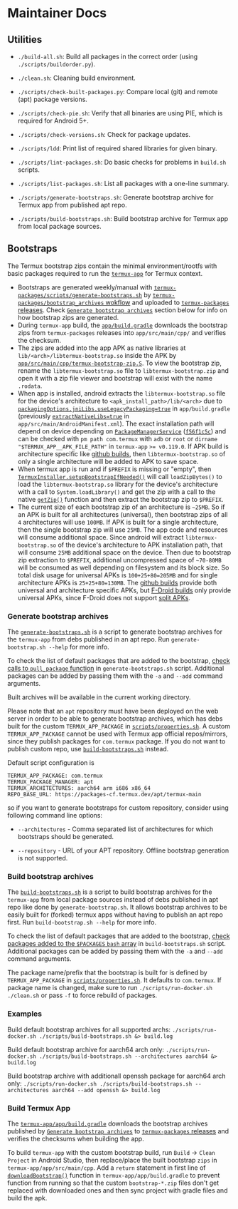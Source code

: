 # Maintainer Docs

## Utilities

- `./build-all.sh`:
  Build all packages in the correct order (using `./scripts/buildorder.py`).

- `./clean.sh`:
  Cleaning build environment.

- `./scripts/check-built-packages.py`:
  Compare local (git) and remote (apt) package versions.

- `./scripts/check-pie.sh`:
  Verify that all binaries are using PIE, which is required for Android 5+.

- `./scripts/check-versions.sh`:
  Check for package updates.

- `./scripts/ldd`:
  Print list of required shared libraries for given binary.

- `./scripts/lint-packages.sh`:
  Do basic checks for problems in `build.sh` scripts.

- `./scripts/list-packages.sh`:
  List all packages with a one-line summary.

- `./scripts/generate-bootstraps.sh`:
  Generate bootstrap archive for Termux app from published apt repo.

- `./scripts/build-bootstraps.sh`:
  Build bootstrap archive for Termux app from local package sources.

## Bootstraps

The Termux bootstrap zips contain the minimal environment/rootfs with basic packages required to run the [`termux-app`](https://github.com/termux/termux-app) for Termux context.

- Bootstraps are generated weekly/manual with [`termux-packages/scripts/generate-bootstraps.sh`](https://github.com/termux/termux-packages/blob/master/scripts/generate-bootstraps.sh) by [`termux-packages/bootstrap_archives` wokflow](https://github.com/termux/termux-packages/blob/master/.github/workflows/bootstrap_archives.yml) and uploaded to [`termux-packages` releases](https://github.com/termux/termux-packages/releases). Check [`Generate bootstrap archives`](#generate-bootstrap-archives) section below for info on how bootstrap zips are generated.
- During `termux-app` build, the [`app/build.gradle`](https://github.com/termux/termux-app/blob/master/app/build.gradle) downloads the bootstrap zips from `termux-packages` releases into `app/src/main/cpp/` and verifies the checksum.
- The zips are added into the app APK as native libraries at `lib/<arch>/libtermux-bootstrap.so` inside the APK by [`app/src/main/cpp/termux-bootstrap-zip.S`](https://github.com/termux/termux-app/blob/master/app/src/main/cpp/termux-bootstrap-zip.S). To view the bootstrap zip, rename the `libtermux-bootstrap.so` file to `libtermux-bootstrap.zip` and open it with a zip file viewer and bootstrap will exist with the name `.rodata`. 
- When app is installed, android extracts the `libtermux-bootstrap.so` file for the device's architecture to `<apk_install_path>/lib/<arch>` due to [`packagingOptions.jniLibs.useLegacyPackaging=true`](https://developer.android.com/reference/tools/gradle-api/7.1/com/android/build/api/dsl/JniLibsPackagingOptions#uselegacypackaging) in `app/build.gradle` (previously [`extractNativeLibs=true`](https://developer.android.com/guide/topics/manifest/application-element#extractNativeLibs) in `app/src/main/AndroidManifest.xml`). The exact installation path will depend on device depending on [`PackageManagerService`](https://cs.android.com/android/platform/superproject/+/android-12.0.0_r4:frameworks/base/services/core/java/com/android/server/pm/PackageManagerService.java;l=18952) ([`f56f1c5c`](https://cs.android.com/android/_/android/platform/frameworks/base/+/f56f1c5c587ed5af452ed1b339218dabc12c9f93)) and can be checked with `pm path com.termux` with `adb` or `root` or `dirname "$TERMUX_APP__APK_FILE_PATH"` in `termux-app` `>= v0.119.0`. If APK build is architecture specific like [github builds](https://github.com/termux/termux-app#github), then `libtermux-bootstrap.so` of only a single architecture will be added to APK to save space.
- When termux app is run and if `$PREFIX` is missing or "empty", then [`TermuxInstaller.setupBootstrapIfNeeded()`](https://github.com/termux/termux-app/blob/master/app/src/main/java/com/termux/app/TermuxInstaller.java) will call `loadZipBytes()` to load the `libtermux-bootstrap.so` library for the device's architecture with a call to `System.loadLibrary()` and get the zip with a call to the native [`getZip()`](https://github.com/termux/termux-app/blob/master/app/src/main/cpp/termux-bootstrap.c) function and then extract the bootstrap zip to `$PREFIX`.
- The current size of each bootstrap zip of an architecture is `~25MB`. So if an APK is built for all architectures (universal), then bootstrap zips of all `4` architectures will use `100MB`. If APK is built for a single architecture, then the single bootstrap zip will use `25MB`. The app code and resources will consume additional space. Since android will extract `libtermux-bootstrap.so` of the device's architecture to APK installation path, that will consume `25MB` additional space on the device. Then due to bootstrap zip extraction to `$PREFIX`, additional uncompressed space of `~70-80MB` will be consumed as well depending on filesystem and its block size. So total disk usage for universal APKs is `100+25+80=205MB` and for single architecture APKs is `25+25+80=130MB`. The [github builds](https://github.com/termux/termux-app#github) provide both universal and architecture specific APKs, but [F-Droid builds](https://github.com/termux/termux-app#f-droid) only provide universal APKs, since F-Droid does not support [split APKs](https://github.com/termux/termux-app/pull/1904).

### Generate bootstrap archives

The [`generate-bootstraps.sh`](https://github.com/termux/termux-packages/blob/master/scripts/generate-bootstraps.sh) is a script to generate bootstrap archives for the `termux-app` from debs published in an apt repo. Run `generate-bootstrap.sh --help` for more info.

To check the list of default packages that are added to the bootstrap, [check calls to `pull_package` function](https://github.com/termux/termux-packages/blob/2e9cd917/scripts/generate-bootstraps.sh#L429-L472) in `generate-bootstraps.sh` script. Additional packages can be added by passing them with the `-a` and `--add` command arguments.

Built archives will be available in the current working directory.

Please note that an `apt` repository must have been deployed on the web server in order to be able to generate bootstrap archives, which has debs built for the custom `TERMUX_APP_PACKAGE` in [`scripts/properties.sh`](https://github.com/termux/termux-packages/blob/master/scripts/properties.sh). A custom `TERMUX_APP_PACKAGE` cannot be used with Termux app official repos/mirrors, since they publish packages for `com.termux` package. If you do not want to publish custom repo, use [`build-bootstraps.sh`](#build-bootstrap-archives) instead.

Default script configuration is
```
TERMUX_APP_PACKAGE: com.termux
TERMUX_PACKAGE_MANAGER: apt
TERMUX_ARCHITECTURES: aarch64 arm i686 x86_64
REPO_BASE_URL: https://packages-cf.termux.dev/apt/termux-main
```
so if you want to generate bootstraps for custom repository, consider using
following command line options:

- `--architectures` - Comma separated list of architectures for which bootstraps
  should be generated.

- `--repository` - URL of your APT repository. Offline bootstrap generation is not
  supported.


### Build bootstrap archives

The [`build-bootstraps.sh`](https://github.com/termux/termux-packages/blob/master/scripts/build-bootstraps.sh) is a script to build bootstrap archives for the `termux-app` from local package sources instead of debs published in apt repo like done by `generate-bootstrap.sh`. It allows bootstrap archives to be easily built for (forked) termux apps without having to publish an apt repo first. Run `build-bootstrap.sh --help` for more info.

To check the list of default packages that are added to the bootstrap, [check packages added to the `$PACKAGES` `bash` array](https://github.com/termux/termux-packages/blob/2e9cd917/scripts/build-bootstraps.sh#L399-L440) in `build-bootstraps.sh` script. Additional packages can be added by passing them with the `-a` and `--add` command arguments.

The package name/prefix that the bootstrap is built for is defined by `TERMUX_APP_PACKAGE` in [`scripts/properties.sh`](https://github.com/termux/termux-packages/blob/master/scripts/properties.sh). It defaults to `com.termux`. If package name is changed, make sure to run `./scripts/run-docker.sh ./clean.sh` or pass `-f` to force rebuild of packages.

### Examples

Build default bootstrap archives for all supported archs:
`./scripts/run-docker.sh ./scripts/build-bootstraps.sh &> build.log`

Build default bootstrap archive for aarch64 arch only:
`./scripts/run-docker.sh ./scripts/build-bootstraps.sh --architectures aarch64 &> build.log`

Build bootstrap archive with additionall openssh package for aarch64 arch only:
`./scripts/run-docker.sh ./scripts/build-bootstraps.sh --architectures aarch64 --add openssh &> build.log`


### Build Termux App

The [`termux-app/app/build.gradle`](https://github.com/termux/termux-app/blob/v0.118.0/app/build.gradle#L196) downloads the bootstrap archives published by [`
Generate bootstrap archives
`](https://github.com/termux/termux-packages/actions/workflows/bootstrap_archives.yml) to [`termux-packages` releases](https://github.com/termux/termux-packages/releases) and verifies the checksums when building the app.

To build `termux-app` with the custom bootstrap build, run `Build` -> `Clean Project` in Android Studio, then replace/place the built bootstrap `zips` in `termux-app/app/src/main/cpp`. Add a `return` statement in first line of [`downloadBootstrap()`](https://github.com/termux/termux-app/blob/v0.118.0/app/build.gradle#L196) function in `termux-app/app/build.gradle` to prevent function from running so that the custom `bootstrap-*.zip` files don't get replaced with downloaded ones and then sync project with gradle files and build the apk.
